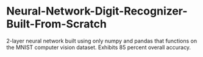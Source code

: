 # Neural-Network-Digit-Recognizer-Built-From-Scratch
2-layer neural network built using only numpy and pandas that functions on the MNIST computer vision dataset. Exhibits 85 percent overall accuracy.
